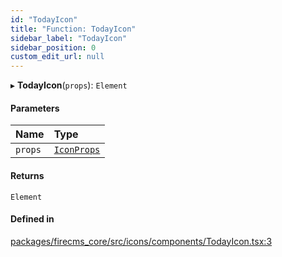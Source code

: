 ```yaml
---
id: "TodayIcon"
title: "Function: TodayIcon"
sidebar_label: "TodayIcon"
sidebar_position: 0
custom_edit_url: null
---
```


▸ **TodayIcon**(`props`): `Element`

#### Parameters

| Name | Type |
| :------ | :------ |
| `props` | [`IconProps`](../types/IconProps.md) |

#### Returns

`Element`

#### Defined in

[packages/firecms_core/src/icons/components/TodayIcon.tsx:3](https://github.com/FireCMSco/firecms/blob/d45f3739/packages/firecms_core/src/icons/components/TodayIcon.tsx#L3)
